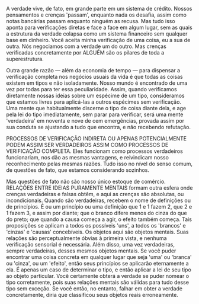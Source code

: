 A verdade vive, de fato, em grande parte em um sistema de crédito. Nossos pensamentos e crenças 'passam', enquanto nada os desafia, assim como notas bancárias passam enquanto ninguém as recusa. Mas tudo isso aponta para verificações diretas e face a face em algum lugar, sem as quais a estrutura da verdade colapsa como um sistema financeiro sem qualquer base em dinheiro. Você aceita minha verificação de uma coisa, eu a sua de outra. Nós negociamos com a verdade um do outro. Mas crenças verificadas concretamente por ALGUÉM são os pilares de toda a superestrutura.

Outra grande razão — além da economia de tempo — para dispensar a verificação completa nos negócios usuais da vida é que todas as coisas existem em tipos e não isoladamente. Nosso mundo é encontrado de uma vez por todas para ter essa peculiaridade. Assim, quando verificamos diretamente nossas ideias sobre um espécime de um tipo, consideramos que estamos livres para aplicá-las a outros espécimes sem verificação. Uma mente que habitualmente discerne o tipo de coisa diante dela, e age pela lei do tipo imediatamente, sem parar para verificar, será uma mente 'verdadeira' em noventa e nove de cem emergências, provada assim por sua conduta se ajustando a tudo que encontra, e não recebendo refutação.

PROCESSOS DE VERIFICAÇÃO INDIRETA OU APENAS POTENCIALMENTE PODEM ASSIM SER VERDADEIROS ASSIM COMO PROCESSOS DE VERIFICAÇÃO COMPLETA. Eles funcionam como processos verdadeiros funcionariam, nos dão as mesmas vantagens, e reivindicam nosso reconhecimento pelas mesmas razões. Tudo isso no nível do senso comum, de questões de fato, que estamos considerando sozinhos.

Mas questões de fato não são nosso único estoque de comércio. RELAÇÕES ENTRE IDEIAS PURAMENTE MENTAIS formam outra esfera onde crenças verdadeiras e falsas obtêm, e aqui as crenças são absolutas, ou incondicionais. Quando são verdadeiras, recebem o nome de definições ou de princípios. É ou um princípio ou uma definição que 1 e 1 fazem 2, que 2 e 1 fazem 3, e assim por diante; que o branco difere menos do cinza do que do preto; que quando a causa começa a agir, o efeito também começa. Tais proposições se aplicam a todos os possíveis 'uns', a todos os 'brancos' e 'cinzas' e 'causas' concebíveis. Os objetos aqui são objetos mentais. Suas relações são perceptualmente óbvias à primeira vista, e nenhuma verificação sensorial é necessária. Além disso, uma vez verdadeiras, sempre verdadeiras, desses mesmos objetos mentais. Se você puder encontrar uma coisa concreta em qualquer lugar que seja 'uma' ou 'branca' ou 'cinza', ou um 'efeito', então seus princípios se aplicarão eternamente a ela. É apenas um caso de determinar o tipo, e então aplicar a lei de seu tipo ao objeto particular. Você certamente obterá a verdade se puder nomear o tipo corretamente, pois suas relações mentais são válidas para tudo desse tipo sem exceção. Se você então, no entanto, falhar em obter a verdade concretamente, diria que classificou seus objetos reais erroneamente.
